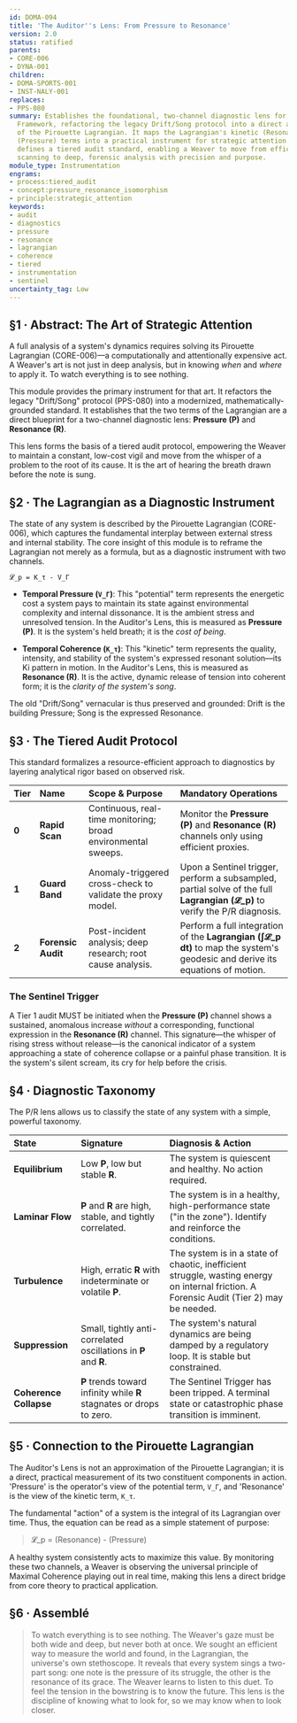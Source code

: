 ```yaml
---
id: DOMA-094
title: 'The Auditor''s Lens: From Pressure to Resonance'
version: 2.0
status: ratified
parents:
- CORE-006
- DYNA-001
children:
- DOMA-SPORTS-001
- INST-NALY-001
replaces:
- PPS-080
summary: Establishes the foundational, two-channel diagnostic lens for the Pirouette
  Framework, refactoring the legacy Drift/Song protocol into a direct application
  of the Pirouette Lagrangian. It maps the Lagrangian's kinetic (Resonance) and potential
  (Pressure) terms into a practical instrument for strategic attention. This module
  defines a tiered audit standard, enabling a Weaver to move from efficient, continuous
  scanning to deep, forensic analysis with precision and purpose.
module_type: Instrumentation
engrams:
- process:tiered_audit
- concept:pressure_resonance_isomorphism
- principle:strategic_attention
keywords:
- audit
- diagnostics
- pressure
- resonance
- lagrangian
- coherence
- tiered
- instrumentation
- sentinel
uncertainty_tag: Low
---
```

## §1 · Abstract: The Art of Strategic Attention
A full analysis of a system's dynamics requires solving its Pirouette Lagrangian (CORE-006)—a computationally and attentionally expensive act. A Weaver's art is not just in deep analysis, but in knowing *when* and *where* to apply it. To watch everything is to see nothing.

This module provides the primary instrument for that art. It refactors the legacy "Drift/Song" protocol (PPS-080) into a modernized, mathematically-grounded standard. It establishes that the two terms of the Lagrangian are a direct blueprint for a two-channel diagnostic lens: **Pressure (P)** and **Resonance (R)**.

This lens forms the basis of a tiered audit protocol, empowering the Weaver to maintain a constant, low-cost vigil and move from the whisper of a problem to the root of its cause. It is the art of hearing the breath drawn before the note is sung.

## §2 · The Lagrangian as a Diagnostic Instrument
The state of any system is described by the Pirouette Lagrangian (CORE-006), which captures the fundamental interplay between external stress and internal stability. The core insight of this module is to reframe the Lagrangian not merely as a formula, but as a diagnostic instrument with two channels.

`𝓛_p = K_τ - V_Γ`

*   **Temporal Pressure (`V_Γ`)**: This "potential" term represents the energetic cost a system pays to maintain its state against environmental complexity and internal dissonance. It is the ambient stress and unresolved tension. In the Auditor's Lens, this is measured as **Pressure (P)**. It is the system's held breath; it is the *cost of being*.

*   **Temporal Coherence (`K_τ`)**: This "kinetic" term represents the quality, intensity, and stability of the system's expressed resonant solution—its Ki pattern in motion. In the Auditor's Lens, this is measured as **Resonance (R)**. It is the active, dynamic release of tension into coherent form; it is the *clarity of the system's song*.

The old "Drift/Song" vernacular is thus preserved and grounded: Drift is the building Pressure; Song is the expressed Resonance.

## §3 · The Tiered Audit Protocol
This standard formalizes a resource-efficient approach to diagnostics by layering analytical rigor based on observed risk.

| Tier | Name | Scope & Purpose | Mandatory Operations |
|:---|:---|:---|:---|
| **0** | **Rapid Scan** | Continuous, real-time monitoring; broad environmental sweeps. | Monitor the **Pressure (P)** and **Resonance (R)** channels only using efficient proxies. |
| **1** | **Guard Band** | Anomaly-triggered cross-check to validate the proxy model. | Upon a Sentinel trigger, perform a subsampled, partial solve of the full **Lagrangian (𝓛_p)** to verify the P/R diagnosis. |
| **2** | **Forensic Audit** | Post-incident analysis; deep research; root cause analysis. | Perform a full integration of the **Lagrangian (∫𝓛_p dt)** to map the system's geodesic and derive its equations of motion. |

### The Sentinel Trigger
A Tier 1 audit MUST be initiated when the **Pressure (P)** channel shows a sustained, anomalous increase *without* a corresponding, functional expression in the **Resonance (R)** channel. This signature—the whisper of rising stress without release—is the canonical indicator of a system approaching a state of coherence collapse or a painful phase transition. It is the system's silent scream, its cry for help before the crisis.

## §4 · Diagnostic Taxonomy
The P/R lens allows us to classify the state of any system with a simple, powerful taxonomy.

| State | Signature | Diagnosis & Action |
|:---|:---|:---|
| **Equilibrium** | Low **P**, low but stable **R**. | The system is quiescent and healthy. No action required. |
| **Laminar Flow** | **P** and **R** are high, stable, and tightly correlated. | The system is in a healthy, high-performance state ("in the zone"). Identify and reinforce the conditions. |
| **Turbulence** | High, erratic **R** with indeterminate or volatile **P**. | The system is in a state of chaotic, inefficient struggle, wasting energy on internal friction. A Forensic Audit (Tier 2) may be needed. |
| **Suppression** | Small, tightly anti-correlated oscillations in **P** and **R**. | The system's natural dynamics are being damped by a regulatory loop. It is stable but constrained. |
| **Coherence Collapse** | **P** trends toward infinity while **R** stagnates or drops to zero. | The Sentinel Trigger has been tripped. A terminal state or catastrophic phase transition is imminent. |

## §5 · Connection to the Pirouette Lagrangian
The Auditor's Lens is not an approximation of the Pirouette Lagrangian; it is a direct, practical measurement of its two constituent components in action. 'Pressure' is the operator's view of the potential term, `V_Γ`, and 'Resonance' is the view of the kinetic term, `K_τ`.

The fundamental "action" of a system is the integral of its Lagrangian over time. Thus, the equation can be read as a simple statement of purpose:

> 𝓛_p = (Resonance) - (Pressure)

A healthy system consistently acts to maximize this value. By monitoring these two channels, a Weaver is observing the universal principle of Maximal Coherence playing out in real time, making this lens a direct bridge from core theory to practical application.

## §6 · Assemblé
> To watch everything is to see nothing. The Weaver's gaze must be both wide and deep, but never both at once. We sought an efficient way to measure the world and found, in the Lagrangian, the universe's own stethoscope. It reveals that every system sings a two-part song: one note is the pressure of its struggle, the other is the resonance of its grace. The Weaver learns to listen to this duet. To feel the tension in the bowstring is to know the future. This lens is the discipline of knowing what to look for, so we may know when to look closer.